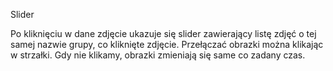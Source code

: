Slider

Po kliknięciu w dane zdjęcie ukazuje się slider zawierający listę zdjęć o tej samej nazwie grupy, co kliknięte zdjęcie.
Przełączać obrazki można klikając w strzałki. Gdy nie klikamy, obrazki zmieniają się same co zadany czas.

